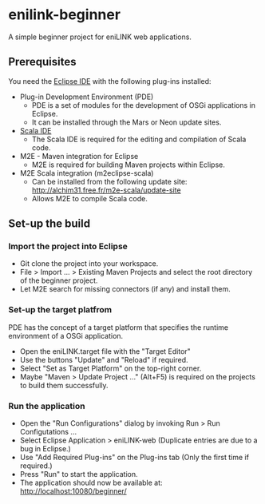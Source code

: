 # enilink-beginner
A simple beginner project for eniLINK web applications.

## Prerequisites
You need the [Eclipse IDE](http://www.eclipse.org) with the following plug-ins installed:
- Plug-in Development Environment (PDE)
  - PDE is a set of modules for the development of OSGi applications in Eclipse.
  - It can be installed through the Mars or Neon update sites.
- [Scala IDE](http://scala-ide.org/)
  - The Scala IDE is required for the editing and compilation of Scala code.
- M2E - Maven integration for Eclipse
  - M2E is required for building Maven projects within Eclipse.
- M2E Scala integration (m2eclipse-scala)
  - Can be installed from the following update site: http://alchim31.free.fr/m2e-scala/update-site
  - Allows M2E to compile Scala code.

## Set-up the build

### Import the project into Eclipse
- Git clone the project into your workspace.
- File > Import ... > Existing Maven Projects and select the root directory of the beginner project.
- Let M2E search for missing connectors (if any) and install them.

### Set-up the target platfrom
PDE has the concept of a target platform that specifies the runtime environment of a OSGi application.
- Open the eniLINK.target file with the "Target Editor"
- Use the buttons "Update" and "Reload" if required.
- Select "Set as Target Platform" on the top-right corner.
- Maybe "Maven > Update Project ..." (Alt+F5) is required on the projects to build them successfully.

### Run the application
- Open the "Run Configurations" dialog by invoking Run > Run Configutations ...
- Select Eclipse Application > eniLINK-web (Duplicate entries are due to a bug in Eclipse.)
- Use "Add Required Plug-ins" on the Plug-ins tab (Only the first time if required.)
- Press "Run" to start the application.
- The application should now be available at: [http://localhost:10080/beginner/](http://localhost:10080/beginner/)

